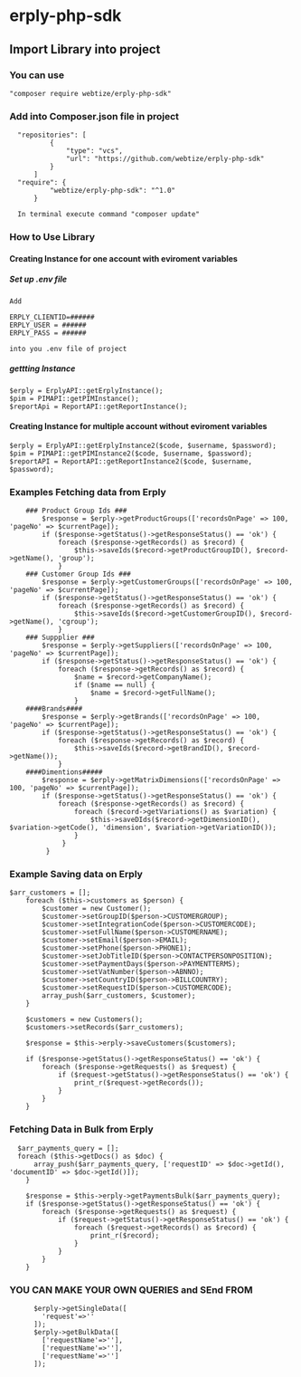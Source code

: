 # erply-php-sdk
  ## Import Library into project

   ### You can use
    "composer require webtize/erply-php-sdk"
   
   ### Add into Composer.json file in project
   
      "repositories": [
              {
                  "type": "vcs",
                  "url": "https://github.com/webtize/erply-php-sdk"
              }
          ]
      "require": {
              "webtize/erply-php-sdk": "^1.0"
          }

      In terminal execute command "composer update"

  ### How to Use Library

  #### Creating Instance for one account with eviroment variables

  ##### Set up .env file
    Add 

    ERPLY_CLIENTID=######
    ERPLY_USER = ######
    ERPLY_PASS = ######

    into you .env file of project

  ##### gettting Instance

    $erply = ErplyAPI::getErplyInstance();
    $pim = PIMAPI::getPIMInstance();
    $reportApi = ReportAPI::getReportInstance();

  #### Creating Instance for multiple account  without eviroment variables
    $erply = ErplyAPI::getErplyInstance2($code, $username, $password);
    $pim = PIMAPI::getPIMInstance2($code, $username, $password);
    $reportAPI = ReportAPI::getReportInstance2($code, $username, $password);

  ### Examples Fetching data from Erply
        ### Product Group Ids ###
            $response = $erply->getProductGroups(['recordsOnPage' => 100, 'pageNo' => $currentPage]);
            if ($response->getStatus()->getResponseStatus() == 'ok') {
                foreach ($response->getRecords() as $record) {
                    $this->saveIds($record->getProductGroupID(), $record->getName(), 'group');
                }
        ### Customer Group Ids ###
            $response = $erply->getCustomerGroups(['recordsOnPage' => 100, 'pageNo' => $currentPage]);
            if ($response->getStatus()->getResponseStatus() == 'ok') {
                foreach ($response->getRecords() as $record) {
                    $this->saveIds($record->getCustomerGroupID(), $record->getName(), 'cgroup');
                }
        ### Suppplier ###
            $response = $erply->getSuppliers(['recordsOnPage' => 100, 'pageNo' => $currentPage]);
            if ($response->getStatus()->getResponseStatus() == 'ok') {
                foreach ($response->getRecords() as $record) {
                    $name = $record->getCompanyName();
                    if ($name == null) {
                        $name = $record->getFullName();
                    }
        ####Brands####
            $response = $erply->getBrands(['recordsOnPage' => 100, 'pageNo' => $currentPage]);
            if ($response->getStatus()->getResponseStatus() == 'ok') {
                foreach ($response->getRecords() as $record) {
                    $this->saveIds($record->getBrandID(), $record->getName());
                }
        ####Dimentions#####
            $response = $erply->getMatrixDimensions(['recordsOnPage' => 100, 'pageNo' => $currentPage]);
            if ($response->getStatus()->getResponseStatus() == 'ok') {
                foreach ($response->getRecords() as $record) {
                    foreach ($record->getVariations() as $variation) {
                        $this->saveDIds($record->getDimensionID(), $variation->getCode(), 'dimension', $variation->getVariationID());
                    }
                 }
             }
 ### Example Saving data on Erply
    $arr_customers = [];
        foreach ($this->customers as $person) {
            $customer = new Customer();
            $customer->setGroupID($person->CUSTOMERGROUP);
            $customer->setIntegrationCode($person->CUSTOMERCODE);
            $customer->setFullName($person->CUSTOMERNAME);
            $customer->setEmail($person->EMAIL);
            $customer->setPhone($person->PHONE1);
            $customer->setJobTitleID($person->CONTACTPERSONPOSITION);
            $customer->setPaymentDays($person->PAYMENTTERMS);
            $customer->setVatNumber($person->ABNNO);
            $customer->setCountryID($person->BILLCOUNTRY);
            $customer->setRequestID($person->CUSTOMERCODE);
            array_push($arr_customers, $customer);
        }

        $customers = new Customers();
        $customers->setRecords($arr_customers);
        
        $response = $this->erply->saveCustomers($customers);

        if ($response->getStatus()->getResponseStatus() == 'ok') {
            foreach ($response->getRequests() as $request) {
                if ($request->getStatus()->getResponseStatus() == 'ok') {
                    print_r($request->getRecords());
                }
            }
        }

  ### Fetching Data in Bulk from Erply
      $arr_payments_query = [];  
      foreach ($this->getDocs() as $doc) {
          array_push($arr_payments_query, ['requestID' => $doc->getId(), 'documentID' => $doc->getId()]);
        }

        $response = $this->erply->getPaymentsBulk($arr_payments_query);
        if ($response->getStatus()->getResponseStatus() == 'ok') {
            foreach ($response->getRequests() as $request) {
                if ($request->getStatus()->getResponseStatus() == 'ok') {
                    foreach ($request->getRecords() as $record) {
                        print_r($record);
                    }
                }
            }
        }
        
  ### YOU CAN MAKE YOUR OWN QUERIES and SEnd FROM
          
          $erply->getSingleData([
            'request'=>''
          ]);
          $erply->getBulkData([
            ['requestName'=>''],
            ['requestName'=>''],
            ['requestName'=>'']
          ]);
